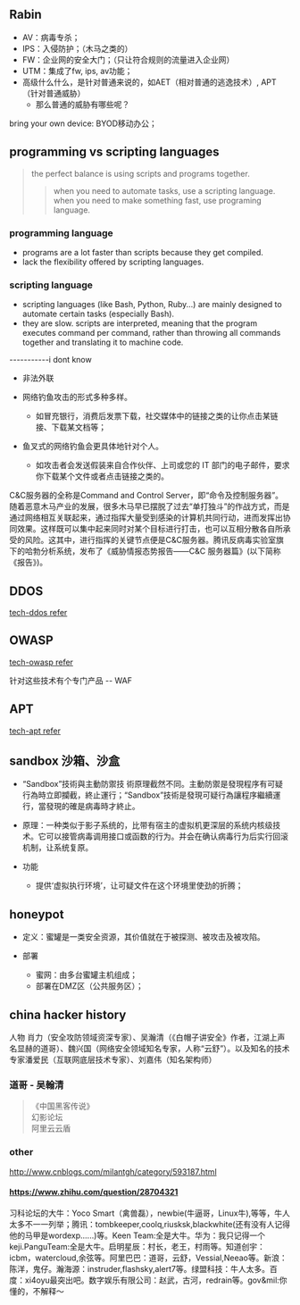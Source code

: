 
## Rabin
- AV：病毒专杀；
- IPS：入侵防护；（木马之类的）
- FW：企业网的安全大门；（只让符合规则的流量进入企业网）
- UTM：集成了fw, ips, av功能；
- 高级什么什么，是针对普通来说的，如AET（相对普通的逃逸技术）, APT（针对普通威胁）
	- 那么普通的威胁有哪些呢？

bring your own device: BYOD移动办公；



## programming vs scripting languages

> the perfect balance is using scripts and programs together. 
>> when you need to automate tasks, use a scripting language.   
>> when you need to make something fast, use programing language.

### programming language
- programs are a lot faster than scripts because they get compiled. 
- lack the flexibility offered by scripting languages.

### scripting language
- scripting languages (like Bash, Python, Ruby...) are mainly designed to automate certain tasks (especially Bash). 
- they are slow. scripts are interpreted, meaning that the program executes command per command, rather than throwing all commands together and translating it to machine code.



-----------i dont know
- 非法外联
- 网络钓鱼攻击的形式多种多样。
	- 如冒充银行，消费后发票下载，社交媒体中的链接之类的让你点击某链接、下载某文档等；

- 鱼叉式的网络钓鱼会更具体地针对个人。
	- 如攻击者会发送假装来自合作伙伴、上司或您的 IT 部门的电子邮件，要求你下载某个文件或者点击链接之类的。

C&C服务器的全称是Command and Control Server，即“命令及控制服务器”。随着恶意木马产业的发展，很多木马早已摆脱了过去“单打独斗”的作战方式，而是通过网络相互关联起来，通过指挥大量受到感染的计算机共同行动，进而发挥出协同效果。这样既可以集中起来同时对某个目标进行打击，也可以互相分散各自所承受的风险。这其中，进行指挥的关键节点便是C&C服务器。腾讯反病毒实验室旗下的哈勃分析系统，发布了《威胁情报态势报告——C&C 服务器篇》(以下简称《报告》)。





## DDOS

[tech-ddos refer](techDDos.md)


## OWASP
[tech-owasp refer](techOWASP.md)

针对这些技术有个专门产品  -- WAF 


## APT
[tech-apt refer](techAPT.md)




## sandbox 沙箱、沙盒
- “Sandbox”技術與主動防禦技 術原理截然不同。主動防禦是發現程序有可疑行為時立即攔截，終止運行；“Sandbox”技術是發現可疑行為讓程序繼續運行，當發現的確是病毒時才終止。
- 原理：一种类似于影子系统的，比带有宿主的虚拟机更深层的系统内核级技术。它可以接管病毒调用接口或函数的行为。并会在确认病毒行为后实行回滚机制，让系统复原。


- 功能
	- 提供‘虚拟执行环境’，让可疑文件在这个环境里使劲的折腾；
	


## honeypot
- 定义：蜜罐是一类安全资源，其价值就在于被探测、被攻击及被攻陷。

- 部署
	- 蜜网：由多台蜜罐主机组成；
	- 部署在DMZ区（公共服务区）；




## china hacker history

人物
肖力（安全攻防领域资深专家）、吴瀚清（《白帽子讲安全》作者，江湖上声名显赫的道哥）、魏兴国（网络安全领域知名专家，人称“云舒”）。以及知名的技术专家潘爱民（互联网底层技术专家）、刘嘉伟（知名架构师）


### 道哥 - 吴翰清

> 《中国黑客传说》  
> 幻影论坛  
> 阿里云云盾  

### other

http://www.cnblogs.com/milantgh/category/593187.html

#### https://www.zhihu.com/question/28704321

习科论坛的大牛：Yoco Smart（禽兽磊），newbie(牛逼哥，Linux牛),等等，牛人太多不一一列举；腾讯：tombkeeper,coolq,riusksk,blackwhite(还有没有人记得他的马甲是wordexp......)等。Keen Team:全是大牛。华为：我只记得一个keji.PanguTeam:全是大牛。启明星辰：村长，老王，村雨等。知道创宇：icbm，watercloud,余弦等。阿里巴巴：道哥，云舒，Vessial,Neeao等。新浪：陈洋，鬼仔。瀚海源：instruder,flashsky,alert7等。绿盟科技：牛人太多。百度：xi4oyu最突出吧。数字娱乐有限公司：赵武，古河，redrain等。gov&mil:你懂的，不解释～


